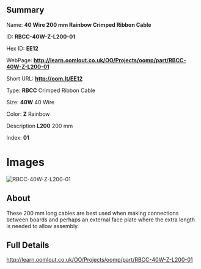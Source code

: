 

## Summary
 
Name: __40 Wire 200 mm Rainbow Crimped Ribbon Cable__

ID: __RBCC-40W-Z-L200-01__

Hex ID: __EE12__

WebPage: __http://learn.oomlout.co.uk/OO/Projects/oomp/part/RBCC-40W-Z-L200-01__

Short URL: __http://oom.lt/EE12__


Type: __RBCC__ Crimped Ribbon Cable 

Size: __40W__ 40 Wire 

Color: __Z__ Rainbow 

Description __L200__ 200 mm 

Index: __01__


 # Images
![RBCC-40W-Z-L200-01](http://oomlout.com/oomp-gen/parts/RBCC-40W-Z-L200-01/RBCC-40W-Z-L200-01_420.jpg)

## About

These 200 mm long cables are best used when making connections between boards and perhaps an external face plate where the extra length is needed to allow assembly.

 ## Full Details

 http://learn.oomlout.co.uk/OO/Projects/oomp/part/RBCC-40W-Z-L200-01














